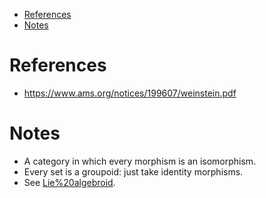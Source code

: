 -   [References](#references)
-   [Notes](#notes)














# References

-   <https://www.ams.org/notices/199607/weinstein.pdf>

# Notes

-   A category in which every morphism is an isomorphism.
-   Every set is a groupoid: just take identity morphisms.
-   See [Lie%20algebroid](Lie%20algebroid).
